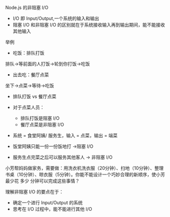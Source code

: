 Node.js 的非阻塞 I/O

- I/O 即 Input/Output,一个系统的输入和输出
- 阻塞 I/O 和非阻塞 I/O 的区别就在于系统接收输入再到输出期间，能不能接收其他输入

举例

- 吃饭：排队打饭

排队→等前面的人打饭→轮到你打饭→吃饭

- 出去吃：餐厅点菜

坐下→点菜→等待→吃饭

- 排队打饭 vs 餐厅点菜

- 对于点菜人员：
  - 排队打饭是阻塞 I/O
  - 餐厅点菜是非阻塞 I/O
- 系统 = 食堂阿姨/ 服务生，输入 = 点菜，输出 = 端菜
- 饭堂阿姨只能一份一份饭地打 →阻塞 I/O
- 服务生点完菜之后可以服务其他客人 → 非阻塞 I/O

小芳帮妈妈做家务，需要做：用洗衣机洗衣服（20分钟）、扫地（10分钟）、整理书桌（10分钟）、晾衣服（5分钟）。你能不能设计一个巧妙合理的新顺序，使小芳最少花 多少 分钟可以完成这些事情？

理解非阻塞 I/O 的要点在于：

- 确定一个进行 Input/Output 的系统
- 思考在 I/O 过程中，能不能进行其他 I/O

